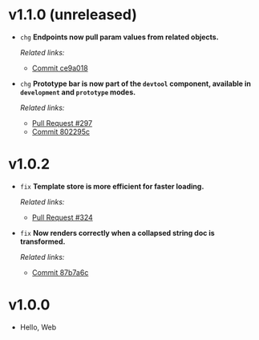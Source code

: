 # v1.1.0 (unreleased)

  * `chg` **Endpoints now pull param values from related objects.**

    *Related links:*
    - [Commit ce9a018][ce9a018]

  * `chg` **Prototype bar is now part of the `devtool` component, available in `development` and `prototype` modes.**

    *Related links:*
    - [Pull Request #297][pr-297]
    - [Commit 802295c][802295c]

[pr-297]: https://github.com/pakyow/pakyow/pull/297/commits
[ce9a018]: https://github.com/pakyow/pakyow/commit/ce9a0186b70f99aadb173fc37e1d9541ce9834da
[802295c]: https://github.com/pakyow/pakyow/commit/802295c0396383b96fadafd121192d41bb63457e

# v1.0.2

  * `fix` **Template store is more efficient for faster loading.**

    *Related links:*
    - [Pull Request #324][pr-324]

  * `fix` **Now renders correctly when a collapsed string doc is transformed.**

    *Related links:*
    - [Commit 87b7a6c][87b7a6c]

[pr-324]: https://github.com/pakyow/pakyow/pull/324/commits
[87b7a6c]: https://github.com/pakyow/pakyow/commit/87b7a6c06a9524703dc1667b6a010930b682f6d7

# v1.0.0

  * Hello, Web

